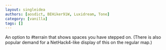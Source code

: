 ```yaml
---
layout: singleidea
authors: [aosdict, BEHiker91W, Luxidream, Tone]
category: [vanilla]
tags: []
---
```

An option to #terrain that shows spaces you have stepped on. (There is also popular demand for a NetHack4-like display of this on the regular map.)
